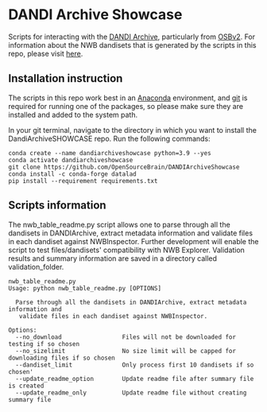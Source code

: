 # DANDI Archive Showcase

Scripts for interacting with the [DANDI Archive](https://www.dandiarchive.org/), particularly from [OSBv2](https://docs.opensourcebrain.org/OSBv2/Overview.html).
 For information about the NWB dandisets that is generated by the scripts in this repo, please visit [here](validation_folder/README.md).

## Installation instruction
The scripts in this repo work best in an
[Anaconda](https://www.anaconda.com/distribution/#download-section) environment, and [git](https://git-scm.com/downloads) is required for running one of the packages, 
so please make sure they are installed and added to the system path.

In your git terminal, navigate to the directory in which you want to install the DandiArchiveSHOWCASE repo. Run the following commands:

```commandline
conda create --name dandiarchiveshowcase python=3.9 --yes
conda activate dandiarchiveshowcase
git clone https://github.com/OpenSourceBrain/DANDIArchiveShowcase
conda install -c conda-forge datalad
pip install --requirement requirements.txt
```

## Scripts information
The nwb_table_readme.py script allows one to parse through all the dandisets in DANDIArchive, extract metadata information
and validate files in each dandiset against NWBInspector. Further development will enable the script to test files/dandisets' compatibility
with NWB Explorer. Validation results and summary information are saved in a directory called validation_folder.
```
nwb_table_readme.py
Usage: python nwb_table_readme.py [OPTIONS]

  Parse through all the dandisets in DANDIArchive, extract metadata information and
   validate files in each dandiset against NWBInspector.
   
Options:
  --no_download                 Files will not be downloaded for testing if so chosen
  --no_sizelimit                No size limit will be capped for downloading files if so chosen
  --dandiset_limit              Only process first 10 dandisets if so chosen'
  --update_readme_option        Update readme file after summary file is created
  --update_readme_only          Update readme file without creating summary file
```
